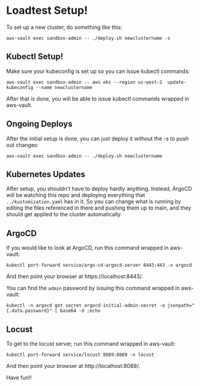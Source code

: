 # Loadtest Setup!

To set up a new cluster, do something like this:
```
aws-vault exec sandbox-admin -- ./deploy.sh newclustername -s
```

## Kubectl Setup!

Make sure your kubeconfig is set up so you can issue
kubectl commands:
```
aws-vault exec sandbox-admin -- aws eks --region us-west-2  update-kubeconfig --name newclustername
```

After that is done, you will be able to issue kubectl commands
wrapped in aws-vault.


## Ongoing Deploys

After the initial setup is done, you can just deploy it without the -s
to push out changes:
```
aws-vault exec sandbox-admin -- ./deploy.sh newclustername
```

## Kubernetes Updates

After setup, you shouldn't have to deploy hardly anything.
Instead, ArgoCD will be watching this repo and deploying
everything that `../kustomization.yaml` has in it.  So you 
can change what is running by editing the files referenced in
there and pushing them up to main, and they should get
applied to the cluster automatically.

## ArgoCD

If you would like to look at ArgoCD, run this command wrapped in aws-vault:
```
kubectl port-forward service/argo-cd-argocd-server 8443:443 -n argocd
```
And then point your browser at https://localhost:8443/.

You can find the `admin` password by issuing this command wrapped in aws-vault:
```
kubectl -n argocd get secret argocd-initial-admin-secret -o jsonpath="{.data.password}" | base64 -d ;echo
```

## Locust

To get to the locust server, run this command wrapped in aws-vault:
```
kubectl port-forward service/locust 8089:8089 -n locust
```
And then point your browser at http://localhost:8089/.

Have fun!!

